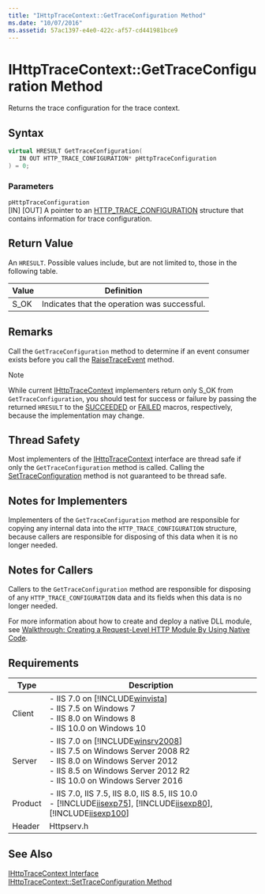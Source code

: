 ```yaml
---
title: "IHttpTraceContext::GetTraceConfiguration Method"
ms.date: "10/07/2016"
ms.assetid: 57ac1397-e4e0-422c-af57-cd441981bce9
---
```

# IHttpTraceContext::GetTraceConfiguration Method
Returns the trace configuration for the trace context.  
  
## Syntax  
  
```cpp  
virtual HRESULT GetTraceConfiguration(  
   IN OUT HTTP_TRACE_CONFIGURATION* pHttpTraceConfiguration  
) = 0;  
```  
  
### Parameters  
 `pHttpTraceConfiguration`  
 [IN] [OUT] A pointer to an [HTTP_TRACE_CONFIGURATION](../../web-development-reference\native-code-api-reference/http-trace-configuration-structure.md) structure that contains information for trace configuration.  
  
## Return Value  
 An `HRESULT`. Possible values include, but are not limited to, those in the following table.  
  
|Value|Definition|  
|-----------|----------------|  
|S_OK|Indicates that the operation was successful.|  
  
## Remarks  
 Call the `GetTraceConfiguration` method to determine if an event consumer exists before you call the [RaiseTraceEvent](../../web-development-reference\native-code-api-reference/ihttptracecontext-raisetraceevent-method.md) method.  
  
> [!NOTE]
>  While current [IHttpTraceContext](../../web-development-reference\native-code-api-reference/ihttptracecontext-interface.md) implementers return only S_OK from `GetTraceConfiguration`, you should test for success or failure by passing the returned `HRESULT` to the [SUCCEEDED](http://go.microsoft.com/fwlink/?LinkId=58226) or [FAILED](http://go.microsoft.com/fwlink/?LinkId=58235) macros, respectively, because the implementation may change.  
  
## Thread Safety  
 Most implementers of the [IHttpTraceContext](../../web-development-reference\native-code-api-reference/ihttptracecontext-interface.md) interface are thread safe if only the `GetTraceConfiguration` method is called. Calling the [SetTraceConfiguration](../../web-development-reference\native-code-api-reference/ihttptracecontext-settraceconfiguration-method.md) method is not guaranteed to be thread safe.  
  
## Notes for Implementers  
 Implementers of the `GetTraceConfiguration` method are responsible for copying any internal data into the `HTTP_TRACE_CONFIGURATION` structure, because callers are responsible for disposing of this data when it is no longer needed.  
  
## Notes for Callers  
 Callers to the `GetTraceConfiguration` method are responsible for disposing of any `HTTP_TRACE_CONFIGURATION` data and its fields when this data is no longer needed.  
  
 For more information about how to create and deploy a native DLL module, see [Walkthrough: Creating a Request-Level HTTP Module By Using Native Code](../../web-development-reference\native-code-development-overview\walkthrough-creating-a-request-level-http-module-by-using-native-code.md).  
  
## Requirements  
  
|Type|Description|  
|----------|-----------------|  
|Client|-   IIS 7.0 on [!INCLUDE[winvista](../../wmi-provider/includes/winvista-md.md)]<br />-   IIS 7.5 on Windows 7<br />-   IIS 8.0 on Windows 8<br />-   IIS 10.0 on Windows 10|  
|Server|-   IIS 7.0 on [!INCLUDE[winsrv2008](../../wmi-provider/includes/winsrv2008-md.md)]<br />-   IIS 7.5 on Windows Server 2008 R2<br />-   IIS 8.0 on Windows Server 2012<br />-   IIS 8.5 on Windows Server 2012 R2<br />-   IIS 10.0 on Windows Server 2016|  
|Product|-   IIS 7.0, IIS 7.5, IIS 8.0, IIS 8.5, IIS 10.0<br />-   [!INCLUDE[iisexp75](../../web-development-reference/native-code-api-reference/includes/iisexp75-md.md)], [!INCLUDE[iisexp80](../../web-development-reference/native-code-api-reference/includes/iisexp80-md.md)], [!INCLUDE[iisexp100](../../web-development-reference/native-code-api-reference/includes/iisexp100-md.md)]|  
|Header|Httpserv.h|  
  
## See Also  
 [IHttpTraceContext Interface](../../web-development-reference\native-code-api-reference/ihttptracecontext-interface.md)   
 [IHttpTraceContext::SetTraceConfiguration Method](../../web-development-reference\native-code-api-reference/ihttptracecontext-settraceconfiguration-method.md)